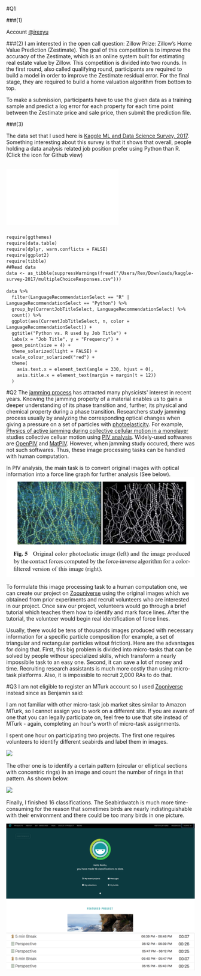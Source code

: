 #Q1

###(1)

Account [@irexyu](https://www.kaggle.com/irexyu)

###(2)
I am interested in the open call question: Zillow Prize: Zillow’s Home Value Prediction (Zestimate). The goal of this competition is to improve the accuracy of the Zestimate, which is an online system built for estimating real estate value by Zillow. This competition is divided into two rounds. In the first round, also called qualifying round, participants are required to build a model in order to improve the Zestimate residual error. For the final stage, they are required to build a home valuation algorithm from bottom to top. 

To make a submission, participants have to use the given data as a training sample and predict a log error for each property for each time point between the Zestimate price and sale price, then submit the prediction file.

###(3)

The data set that I used here is [Kaggle ML and Data Science Survey, 2017](https://www.kaggle.com/kaggle/kaggle-survey-2017). 
Something interesting about this survey is that it shows that overall, people holding a data analysis related job position prefer using Python than R.
(Click the icon for Github view)

![](YuLiqiangHw5_figures/YuLiqiangHw5Q1(3).pdf)
--

	require(ggthemes)
	require(data.table)
	require(dplyr, warn.conflicts = FALSE)
	require(ggplot2)
	require(tibble)
	##Read data
	data <- as_tibble(suppressWarnings(fread("/Users/Rex/Downloads/kaggle-survey-2017/multipleChoiceResponses.csv")))
	
	data %>%
	  filter(LanguageRecommendationSelect == "R" | LanguageRecommendationSelect == "Python") %>%
	  group_by(CurrentJobTitleSelect, LanguageRecommendationSelect) %>%
	  count() %>%
	  ggplot(aes(CurrentJobTitleSelect, n, color = LanguageRecommendationSelect)) +
	  ggtitle("Python vs. R used by Job Title") +
	  labs(x = "Job Title", y = "Frequency") +
	  geom_point(size = 4) +
	  theme_solarized(light = FALSE) +
	  scale_colour_solarized("red") +
	  theme(
	    axis.text.x = element_text(angle = 330, hjust = 0),
	    axis.title.x = element_text(margin = margin(t = 12))
	  )

#Q2
The [jamming process](https://en.wikipedia.org/wiki/Jamming_(physics)) has attracted many physicists' interest in recent years. Knowing the jamming property of a material enables us to gain a deeper understanding of its phase transition and, further, its physical and chemical property during a phase transition. Researchers study jamming process usually by analyzing the corresponding optical changes when giving a pressure on a set of particles with [photoelasticity](https://en.wikipedia.org/wiki/Photoelasticity). For example, [Physics of active jamming during collective cellular motion in a monolayer](http://www.pnas.org/content/112/50/15314.full.pdf) studies collective celluar motion using [PIV analysis](https://en.wikipedia.org/wiki/Particle_image_velocimetry). Widely-used softwares are [OpenPIV](http://www.openpiv.net) and [MatPIV](http://folk.uio.no/jks/matpiv/). However, when jamming study occured, there was not such softwares. Thus, these image processing tasks can be handled with human computation.

In PIV analysis, the main task is to convert original images with optical information into a force line graph for further analysis (See below).
![](YuLiqiangHw5_figures/jamming.png)

To formulate this image processing task to a human computation one, we can create our project on [Zoouniverse](https://www.zooniverse.org) using the original images which we obtained from prior experiments and recruit volunteers who are interested in our project. Once saw our project, volunteers would go through a brief tutorial which teaches them how to identify and mark force lines. After the tutorial, the volunteer would begin real identification of force lines. 

Usually, there would be tens of thousands images produced with necessary information for a specific particle composition (for example, a set of triangular and rectangular particles witout friction). Here are the advantages for doing that. First, this big problem is divided into micro-tasks that can be solved by people withour specialized skills, which transform a nearly impossibile task to an easy one. Second, it can save a lot of money and time. Recruiting research assistants is much more costly than using micro-task platforms. Also, it is impossible to recruit 2,000 RAs to do that.




#Q3
I am not eligible to register an MTurk account so I used [Zooniverse](https://www.zooniverse.org/) instead since as Benjamin said: 
>
I am not familiar with other micro-task job market sites similar to Amazon MTurk, so I cannot assign you to work on a different site. If you are aware of one that you can legally participate on, feel free to use that site instead of MTurk - again, completing an hour's worth of micro-task assignments.

I spent one hour on participating two projects. The first one requires volunteers to identify different seabirds and label them in images. 

![](YuLiqiangHw5_figures/seabird.png)

The other one is to identify a certain pattern (circular or elliptical sections with concentric rings) in an image and count the number of rings in that pattern. As shown below.

![](YuLiqiangHw5_figures/steelpan.png)

Finally, I finished 16 classifications. The Seabirdwatch is much more time-consuming for the reason that sometimes birds are nearly indistinguishable with their environment and there could be too many birds in one picture.

![](YuLiqiangHw5_figures/result.png)
![](YuLiqiangHw5_figures/timespent.png)

	